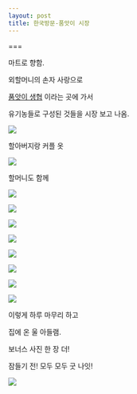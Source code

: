 ```yaml
---
layout: post
title: 한국방문-품앗이 시장
---
```

===

마트로 향함.

외할머니의 손자 사랑으로 

[품앗이 생협](http://poomcoop.or.kr/) 이라는 곳에 가서

유기농들로 구성된 것들을 시장 보고 나옴.

![](https://dl.dropboxusercontent.com/u/9792864/150523%20%ED%92%88%EC%95%97%EC%9D%B4%20%EC%8B%9C%EC%9E%A5/DSC03595.JPG)


할아버지랑 커플 옷

![](https://dl.dropboxusercontent.com/u/9792864/150523%20%ED%92%88%EC%95%97%EC%9D%B4%20%EC%8B%9C%EC%9E%A5/DSC03596.JPG)


할머니도 함께

![](https://dl.dropboxusercontent.com/u/9792864/150523%20%ED%92%88%EC%95%97%EC%9D%B4%20%EC%8B%9C%EC%9E%A5/DSC03598.JPG)


![](https://dl.dropboxusercontent.com/u/9792864/150523%20%ED%92%88%EC%95%97%EC%9D%B4%20%EC%8B%9C%EC%9E%A5/DSC03599.JPG)


![](https://dl.dropboxusercontent.com/u/9792864/150523%20%ED%92%88%EC%95%97%EC%9D%B4%20%EC%8B%9C%EC%9E%A5/DSC03600.JPG)


![](https://dl.dropboxusercontent.com/u/9792864/150523%20%ED%92%88%EC%95%97%EC%9D%B4%20%EC%8B%9C%EC%9E%A5/DSC03601.JPG)


![](https://dl.dropboxusercontent.com/u/9792864/150523%20%ED%92%88%EC%95%97%EC%9D%B4%20%EC%8B%9C%EC%9E%A5/DSC03602.JPG)


![](https://dl.dropboxusercontent.com/u/9792864/150523%20%ED%92%88%EC%95%97%EC%9D%B4%20%EC%8B%9C%EC%9E%A5/DSC03603.JPG)


![](https://dl.dropboxusercontent.com/u/9792864/150523%20%ED%92%88%EC%95%97%EC%9D%B4%20%EC%8B%9C%EC%9E%A5/DSC03604.JPG)


![](https://dl.dropboxusercontent.com/u/9792864/150523%20%ED%92%88%EC%95%97%EC%9D%B4%20%EC%8B%9C%EC%9E%A5/DSC03605.JPG)


이렇게 하루 마무리 하고

집에 온 울 아들램.

보너스 사진 한 장 더!

잠들기 전! 모두 모두 굿 나잇!

![](https://dl.dropboxusercontent.com/u/9792864/150523%20%ED%92%88%EC%95%97%EC%9D%B4%20%EC%8B%9C%EC%9E%A5/DSC03607.JPG)